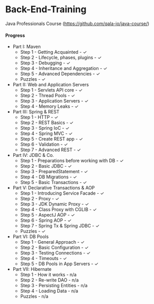 # Back-End-Training
Java Professionals Course (https://github.com/qala-io/java-course/)

#### Progress
* Part I: Maven
  * Step 1 - Getting Acquainted - ✓
  * Step 2 - Lifecycle, phases, plugins - ✓
  * Step 3 - Debugging - ✓
  * Step 4 - Inheritance and Aggregation - ✓
  * Step 5 - Advanced Dependencies - ✓
  * Puzzles - ✓
* Part II: Web and Application Servers
  * Step 1 - Servlets API core - ✓
  * Step 2 - Thread Pools - ✓
  * Step 3 - Application Servers - ✓
  * Step 4 - Memory Leaks - ✓
* Part III: Spring & REST
  * Step 1 - HTTP - ✓
  * Step 2 - REST Basics - ✓
  * Step 3 - Spring IoC - ✓
  * Step 4 - Spring MVC - ✓
  * Step 5 - Create REST app - ✓
  * Step 6 - Validation - ✓
  * Step 7 - Advanced REST - ✓
* Part IV: JDBC & Co.
  * Step 1 - Preparations before working with DB - ✓
  * Step 2 - Basic JDBC - ✓
  * Step 3 - PreparedStatement - ✓
  * Step 4 - DB Migrations - ✓
  * Step 5 - Basic Transactions - ✓
* Part V: Declarative Transactions & AOP
  * Step 1 - Introducing Service Facade - ✓
  * Step 2 - Proxy - ✓
  * Step 3 - JDK Dynamic Proxy - ✓
  * Step 4 - Class Proxy with CGLIB - ✓
  * Step 5 - AspectJ AOP - ✓
  * Step 6 - Spring AOP - ✓
  * Step 7 - Spring Tx & Spring JDBC - ✓
  * Puzzles - ✓
* Part VI: DB Pools
  * Step 1 - General Approach - ✓
  * Step 2 - Basic Configuration - ✓
  * Step 3 - Testing Connections - ✓
  * Step 4 - Timeouts - ✓
  * Step 5 - DB Pools in App Servers - ✓
* Part VII: Hibernate
  * Step 1 - How it works - n/a
  * Step 2 - Re-write DAO - n/a
  * Step 3 - Persisting Entities - n/a
  * Step 4 - Loading Data - n/a
  * Puzzles - n/a